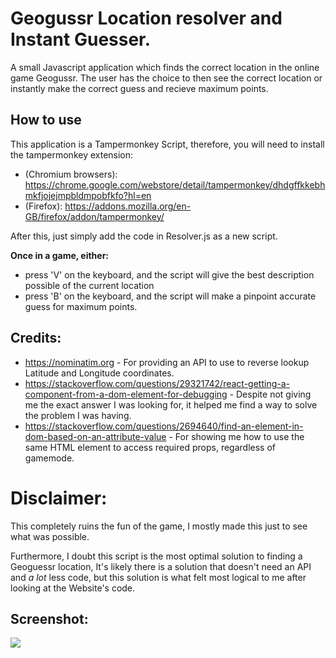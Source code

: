 # Geogussr Location resolver and Instant Guesser.

A small Javascript application which finds the correct location in the online game Geogussr.
The user has the choice to then see the correct location or instantly make the correct guess and recieve maximum points.

## How to use
This application is a Tampermonkey Script, therefore, you will need to install the tampermonkey extension:
- (Chromium browsers): https://chrome.google.com/webstore/detail/tampermonkey/dhdgffkkebhmkfjojejmpbldmpobfkfo?hl=en
- (Firefox):  https://addons.mozilla.org/en-GB/firefox/addon/tampermonkey/

After this, just simply add the code in Resolver.js as a new script.

**Once in a game, either:**
- press 'V' on the  keyboard, and the script will give the best description possible of the current location
- press 'B' on the keyboard, and the script will make a pinpoint accurate guess for maximum points.

## Credits:
- https://nominatim.org - For providing an API to use to reverse lookup Latitude and Longitude coordinates.
- https://stackoverflow.com/questions/29321742/react-getting-a-component-from-a-dom-element-for-debugging - Despite not giving me the
  exact answer I was looking for, it helped me find a way to solve the problem I was having.
- https://stackoverflow.com/questions/2694640/find-an-element-in-dom-based-on-an-attribute-value - For showing me how to use the same HTML element to access required props, regardless of gamemode.

# Disclaimer:
This completely ruins the fun of the game, I mostly made this just to see what was possible.

Furthermore, I doubt this script is the most optimal solution to finding a Geoguessr location, It's likely there is a solution
that doesn't need an API and *a lot* less code, but this solution is what felt most logical to me after looking at the Website's code.

## Screenshot:
<img src="https://cdn.upload.systems/uploads/xbHlUDj4.jpg"/>
